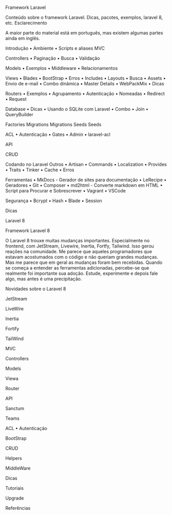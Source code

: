Framework Laravel

Conteúdo sobre o framework Laravel. Dicas, pacotes, exemplos, laravel 8, etc.
Esclarecimento

A maior parte do material está em português, mas existem algumas partes ainda em inglês.

Introdução
    • Ambiente 
    • Scripts e aliases 
MVC

Controllers
    • Paginação 
    • Busca 
    • Validação 

Models
    • Exemplos 
    • Middleware 
    • Relacionamentos 

Views
    • Blades 
    • BootStrap 
    • Erros 
    • Includes 
    • Layouts 
    • Busca 
    • Assets 
    • Envio de e-mail 
    • Combo dinâmica 
    • Master Details 
    • WebPackMix 
    • Dicas 

Routers
    • Exemplos 
    • Agrupamento 
    • Autenticação 
    • Nomeadas 
    • Redirect 
    • Request 

Database
    • Dicas 
    • Usando o SQLite com Laravel 
    • Combo 
    • Join 
    • QueryBuilder 

Factories
Migrations
Migrations
Seeds
Seeds

ACL
    • Autenticação 
    • Gates 
    • Admin 
    • laravel-acl 

API

CRUD

Codando no Laravel
Outros
    • Artisan 
    • Commands 
    • Localization 
    • Provides 
    • Traits 
    • Tinker 
    • Cache 
    • Erros 

Ferramentas
    • MkDocs - Gerador de sites para documentação 
    • LeRecipe 
    • Geradores 
    • Git 
    • Composer 
    • md2html - Converte markdown em HTML 
    • Script para Procurar e Sobrescrever 
    • Vagrant 
    • VSCode 

Segurança
    • Bcrypt 
    • Hash 
    • Blade 
    • Session 

Dicas

Laravel 8

Framework Laravel 8

O Laravel 8 trouxe muitas mudanças importantes. Especialmente no frontend, com JetStream, Livewire, Inertia, Fortfy, Tailwind. Isso gerou reações na comunidade. Me parece que aqueles programadores que estavam acostumados com o código e não queriam grandes mudanças. Mas me parece que em geral as mudanças foram bem recebidas. Quando se começa a entender as ferramentas adicionadas, percebe-se que realmente foi importante sua adoção. Estude, experimente e depois fale algo, mas antes é uma precipitação.

Novidades sobre o Laravel 8

JetStream

LiveWire

Inertia

Fortify

TailWind

MVC

Controllers

Models

Viewa

Router

API

Sanctum

Teams

ACL
    • Autenticação 

BootStrap

CRUD

Helpers

MiddleWare

Dicas

Tutoriais

Upgrade

Referências

